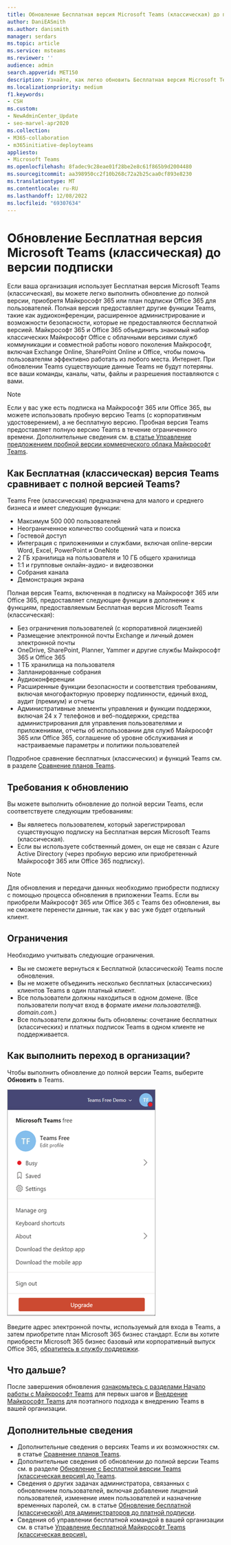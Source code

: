 ```yaml
---
title: Обновление Бесплатная версия Microsoft Teams (классическая) до подписки
author: DaniEASmith
ms.author: danismith
manager: serdars
ms.topic: article
ms.service: msteams
ms.reviewer: ''
audience: admin
search.appverid: MET150
description: Узнайте, как легко обновить Бесплатная версия Microsoft Teams (классическая) до полной версии, приобретя план подписки Майкрософт 365 или Office 365 для пользователей.
ms.localizationpriority: medium
f1.keywords:
- CSH
ms.custom:
- NewAdminCenter_Update
- seo-marvel-apr2020
ms.collection:
- M365-collaboration
- m365initiative-deployteams
appliesto:
- Microsoft Teams
ms.openlocfilehash: 8fadec9c28eae01f28be2e8c61f865b9d2004480
ms.sourcegitcommit: aa398950cc2f10b268c72a2b25caa0cf893e8230
ms.translationtype: MT
ms.contentlocale: ru-RU
ms.lasthandoff: 12/08/2022
ms.locfileid: "69307634"
---
```

# <a name="upgrade-microsoft-teams-free-classic-to-subscription-version"></a>Обновление Бесплатная версия Microsoft Teams (классическая) до версии подписки

Если ваша организация использует Бесплатная версия Microsoft Teams (классическая), вы можете легко выполнить обновление до полной версии, приобретя Майкрософт 365 или план подписки Office 365 для пользователей. Полная версия предоставляет другие функции Teams, такие как аудиоконференции, расширенное администрирование и возможности безопасности, которые не предоставляются бесплатной версией. Майкрософт 365 и Office 365 объединить знакомый набор классических Майкрософт Office с облачными версиями служб коммуникации и совместной работы нового поколения Майкрософт, включая Exchange Online, SharePoint Online и Office, чтобы помочь пользователям эффективно работать из любого места. Интернет. При обновлении Teams существующие данные Teams не будут потеряны. все ваши команды, каналы, чаты, файлы и разрешения поставляются с вами.

> [!NOTE]
> Если у вас уже есть подписка на Майкрософт 365 или Office 365, вы можете использовать пробную версию Teams (с корпоративным удостоверением), а не бесплатную версию. Пробная версия Teams предоставляет полную версию Teams в течение ограниченного времени. Дополнительные сведения см. [в статье Управление предложением пробной версии коммерческого облака Майкрософт Teams](./teams-exploratory.md).

## <a name="how-does-teams-free-classic-compare-to-the-full-version-of-teams"></a>Как Бесплатная (классическая) версия Teams сравнивает с полной версией Teams?

Teams Free (классическая) предназначена для малого и среднего бизнеса и имеет следующие функции:

- Максимум 500 000 пользователей
- Неограниченное количество сообщений чата и поиска
- Гостевой доступ
- Интеграция с приложениями и службами, включая online-версии Word, Excel, PowerPoint и OneNote
- 2 ГБ хранилища на пользователя и 10 ГБ общего хранилища
- 1:1 и групповые онлайн-аудио- и видеозвонки
- Собрания канала
- Демонстрация экрана

Полная версия Teams, включенная в подписку на Майкрософт 365 или Office 365, предоставляет следующие функции в дополнение к функциям, предоставляемым Бесплатная версия Microsoft Teams (классическая):

- Без ограничения пользователей (с корпоративной лицензией)
- Размещение электронной почты Exchange и личный домен электронной почты
- OneDrive, SharePoint, Planner, Yammer и другие службы Майкрософт 365 и Office 365
- 1 ТБ хранилища на пользователя
- Запланированные собрания
- Аудиоконференции
- Расширенные функции безопасности и соответствия требованиям, включая многофакторную проверку подлинности, единый вход, аудит (премиум) и отчеты
- Административные элементы управления и функции поддержки, включая 24 x 7 телефонов и веб-поддержки, средства администрирования для управления пользователями и приложениями, отчеты об использовании для служб Майкрософт 365 или Office 365, соглашение об уровне обслуживания и настраиваемые параметры и политики пользователей

Подробное сравнение бесплатных (классических) и функций Teams см. в разделе [Сравнение планов Teams](https://products.office.com/microsoft-teams/free).

## <a name="upgrade-requirements"></a>Требования к обновлению

Вы можете выполнить обновление до полной версии Teams, если соответствуете следующим требованиям:

- Вы являетесь пользователем, который зарегистрировал существующую подписку на Бесплатная версия Microsoft Teams (классическая).
- Если вы используете собственный домен, он еще не связан с Azure Active Directory (через пробную версию или приобретенный Майкрософт 365 или Office 365 подписку).

> [!NOTE]
> Для обновления и передачи данных необходимо приобрести подписку с помощью процесса обновления в приложении Teams. Если вы приобрели Майкрософт 365 или Office 365 с Teams без обновления, вы не сможете перенести данные, так как у вас уже будет отдельный клиент.

## <a name="limitations"></a>Ограничения

Необходимо учитывать следующие ограничения.

- Вы не сможете вернуться к Бесплатной (классической) Teams после обновления.
- Вы не можете объединить несколько бесплатных (классических) клиентов Teams в один платный клиент.
- Все пользователи должны находиться в одном домене. (Все пользователи получат вход в формате *имени пользователя*@. *domain.com*.)
- Все пользователи должны быть обновлены: сочетание бесплатных (классических) и платных подписок Teams в одном клиенте не поддерживается.

## <a name="how-do-i-upgrade-my-organization"></a>Как выполнить переход в организации?

Чтобы выполнить обновление до полной версии Teams, выберите **Обновить** в Teams.

![Снимок экрана: кнопка "Обновить".](media/teams-freemium-upgrade-image1.png)

Введите адрес электронной почты, используемый для входа в Teams, а затем приобретите план Microsoft 365 бизнес стандарт. Если вы хотите приобрести Microsoft 365 бизнес базовый или корпоративный выпуск Office 365, [обратитесь в службу поддержки](https://portal.office.com/support/altusupport.aspx?app=teamsfreeupgrade).

## <a name="whats-next"></a>Что дальше?

После завершения обновления [ознакомьтесь с разделами Начало работы с Майкрософт Teams](get-started-with-teams-quick-start.md) для первых шагов и [Внедрение Майкрософт Teams](adopt-microsoft-teams-landing-page.md) для поэтапного подхода к внедрению Teams в вашей организации.

## <a name="more-information"></a>Дополнительные сведения

- Дополнительные сведения о версиях Teams и их возможностях см. в статье [Сравнение планов Teams](https://products.office.com/microsoft-teams/free).
- Дополнительные сведения об обновлении до полной версии Teams см. в разделе [Обновление с Бесплатной версии Teams (классическая версия) до Teams](https://support.office.com/article/Upgrade-from-Teams-free-to-Teams-29475bbd-a34f-4175-9b33-d44430f8ad39).
- Сведения о других задачах администратора, связанных с обновлением пользователей, включая добавление лицензий пользователей, изменение имен пользователей и назначение временных паролей, см. в статье [Обновление бесплатной (классической) для администраторов до платной подписки](https://support.office.com/article/for-admins-upgrading-from-teams-free-to-a-paid-subscription-75a95e7f-001e-42d0-a787-ae8b992d5a52).
- Сведения об управлении бесплатной командой в вашей организации см. в статье [Управление бесплатной Майкрософт Teams (классическая версия).](manage-freemium.md)